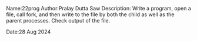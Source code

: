 Name:22prog
Author:Pralay Dutta Saw
Description:
Write a program, open a file, call fork, and then write to the file by both the child as well as the parent processes. 
Check output of the file.

Date:28 Aug 2024
